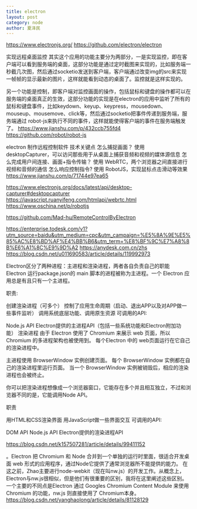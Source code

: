 ```yaml
---
title: electron
layout: post
category: node
author: 夏泽民
---
```

https://www.electronjs.org/
https://github.com/electron/electron


实现远程桌面监控
其实这个应用的功能主要分为两部分，一是实现监控，即在客户端可以看到服务端的桌面，这部分功能是通过定时截图来实现的，比如服务端一秒截几次图，然后通过socketio发送到客户端，客户端通过改变img的src来实现一帧帧的显示最新的图片，这样就能看到动态的桌面了。监控就是这样实现的。

另一个功能是控制，即客户端对监控画面的操作，包括鼠标和键盘的操作都可以在服务端的桌面真正的生效，这部分功能的实现是在electron的应用中监听了所有的鼠标和键盘事件，比如keydown、keyup、keypress，mousedown、mouseup、mousemove、click等，然后通过socketio把事件传递到服务端，服务端通过 robot-js来执行不同的事件，这样就能使得客户端的事件在服务端触发了。
https://www.jianshu.com/p/432ccb755fd4
https://github.com/robot/robot-js

electron 制作远程控制软件
技术关键点
怎么捕捉画面？
使用 desktopCapturer，可以访问那些用于从桌面上捕获音频和视频的媒体源信息
怎么完成用户间连接、画面+指令传输？
使用 WebRTC，两个浏览器之间直接进行视频和音频的通信
怎么响应控制指令?
使用 RobotJS，实现鼠标点击滑动等效果
https://www.jianshu.com/p/71744e97ea65

https://www.electronjs.org/docs/latest/api/desktop-capturer#desktopcapturer
https://javascript.ruanyifeng.com/htmlapi/webrtc.html
https://www.oschina.net/p/robotjs

https://github.com/Mad-hu/RemoteControlByElectron

https://enterprise.todesk.com/v1?utm_source=baidu&utm_medium=cpc&utm_campaign=%E5%8A%9E%E5%85%AC%E8%BD%AF%E4%BB%B6&utm_term=%E8%BF%9C%E7%A8%8B%E6%A1%8C%E9%9D%A2
https://anydesk.com.cn/zhs
https://blog.csdn.net/u011690583/article/details/119992973
<!-- more -->
Electron区分了两种进程：主进程和渲染进程，两者各自负责自己的职能
Electron 运行package.json的 main 脚本的进程被称为主进程。一个 Electron 应用总是有且只有一个主进程。

职责:

创建渲染进程（可多个）
控制了应用生命周期（启动、退出APP以及对APP做一些事件监听）
调用系统底层功能、调用原生资源
可调用的API:

Node.js API
Electron提供的主进程API（包括一些系统功能和Electron附加功能）
渲染进程
由于 Electron 使用了 Chromium 来展示 web 页面，所以 Chromium 的多进程架构也被使用到。 每个Electron 中的 web页面运行在它自己的渲染进程中。

主进程使用 BrowserWindow 实例创建页面。 每个 BrowserWindow 实例都在自己的渲染进程里运行页面。 当一个 BrowserWindow 实例被销毁后，相应的渲染进程也会被终止。

你可以把渲染进程想像成一个浏览器窗口，它能存在多个并且相互独立，不过和浏览器不同的是，它能调用Node API。

职责

用HTML和CSS渲染界面
用JavaScript做一些界面交互
可调用的API:

DOM API
Node.js API
Electron提供的渲染进程API

https://blog.csdn.net/k157507281/article/details/99411152

。Electron 把 Chromium 和 Node 合并到一个单独的运行时里面，很适合开发桌面 web 形式的应用程序，通过Node它提供了通常浏览器所不能提供的能力。 
在这之前，Zhao主要进行node-webkit（现在叫nw.js）的开发工作。从概念上，Electron与nw.js很相似，但是他们有很重要的区别，我将在这里阐述这些区别。一个主要的不同点是Electron 通过 Googles Chromium Content Module 来使用 Chromium 的功能，nw.js 则直接使用了 Chromium本身。
https://blog.csdn.net/yanghaolong/article/details/81128129

